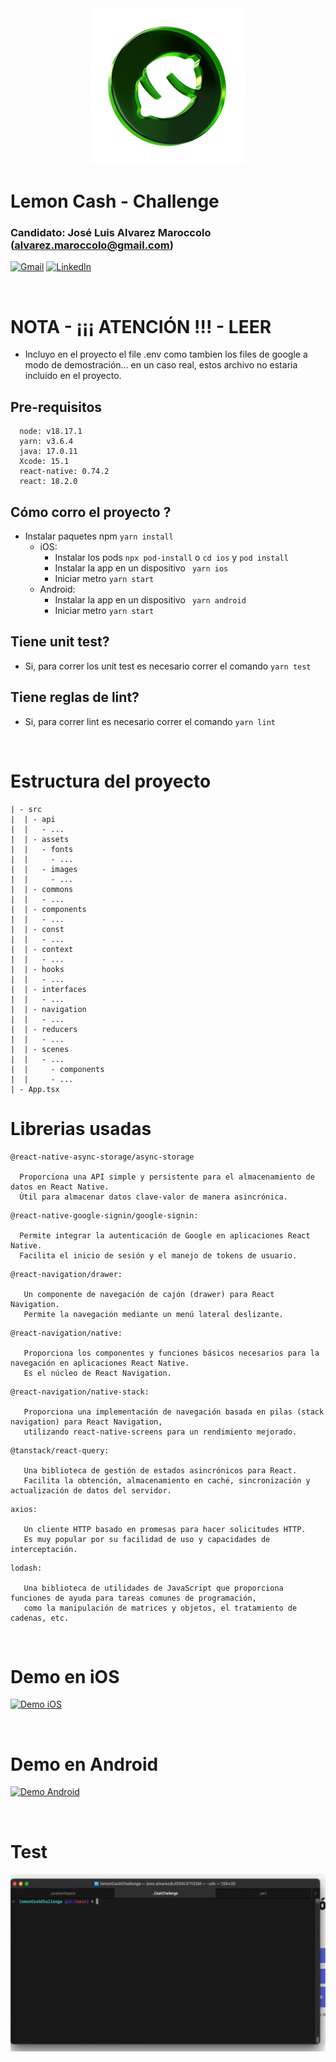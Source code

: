 
<div align="center">
   <img src="./doc/lemon.webp" width="250" /> 
</div>

# Lemon Cash - Challenge 

### Candidato: José Luis Alvarez Maroccolo (alvarez.maroccolo@gmail.com)

[![Gmail](https://img.shields.io/badge/-GMAIL-D14836?style=for-the-badge&logo=gmail&logoColor=white)](mailto:alvarez.maroccolo@gmail.com)
[![LinkedIn](https://img.shields.io/badge/-LINKEDIN-0077B5?style=for-the-badge&logo=linkedin&logoColor=white)](www.linkedin.com/in/jose-alvarez-maroccolo-07199417)

<br>

 # NOTA - ¡¡¡ ATENCIÓN !!! - LEER
- Incluyo en el proyecto el file .env como tambien los files de google a modo de demostración... en un caso real, estos archivo no estaria incluido en el proyecto.

## Pre-requisitos

 ```
   node: v18.17.1
   yarn: v3.6.4
   java: 17.0.11
   Xcode: 15.1
   react-native: 0.74.2
   react: 18.2.0
 ```

 ## Cómo corro el proyecto ?
 * Instalar paquetes npm ```yarn install ```
   * iOS:
      - Instalar los pods ``` npx pod-install ``` o ``` cd ios ``` y ``` pod install ```
      - Instalar la app en un dispositivo ``` yarn ios```
      - Iniciar metro ``` yarn start ```
   * Android:
      - Instalar la app en un dispositivo ``` yarn android```
      - Iniciar metro ``` yarn start ```

 ## Tiene unit test?
  * Si, para correr los unit test es necesario correr el comando ``` yarn test ```

 ## Tiene reglas de lint?
  * Si, para correr lint es necesario correr el comando ``` yarn lint ```

<br>

# Estructura del proyecto

```
| - src
|  | - api
|  |   - ...
|  | - assets
|  |   - fonts
|  |     - ...
|  |   - images
|  |     - ...
|  | - commons
|  |   - ...
|  | - components
|  |   - ...
|  | - const
|  |   - ...
|  | - context
|  |   - ...
|  | - hooks
|  |   - ...
|  | - interfaces
|  |   - ...
|  | - navigation
|  |   - ...
|  | - reducers
|  |   - ...
|  | - scenes
|  |   - ...
|  |     - components
|  |     - ...
| - App.tsx 
```

 # Librerias usadas
 ```
 @react-native-async-storage/async-storage

   Proporciona una API simple y persistente para el almacenamiento de datos en React Native. 
   Útil para almacenar datos clave-valor de manera asincrónica.
```
 ```
@react-native-google-signin/google-signin:

   Permite integrar la autenticación de Google en aplicaciones React Native. 
   Facilita el inicio de sesión y el manejo de tokens de usuario.
```
```
@react-navigation/drawer:

   Un componente de navegación de cajón (drawer) para React Navigation. 
   Permite la navegación mediante un menú lateral deslizante.
```
```
@react-navigation/native:

   Proporciona los componentes y funciones básicos necesarios para la navegación en aplicaciones React Native. 
   Es el núcleo de React Navigation.
```
```
@react-navigation/native-stack:

   Proporciona una implementación de navegación basada en pilas (stack navigation) para React Navigation, 
   utilizando react-native-screens para un rendimiento mejorado.
```
```
@tanstack/react-query:

   Una biblioteca de gestión de estados asincrónicos para React. 
   Facilita la obtención, almacenamiento en caché, sincronización y actualización de datos del servidor.
```
```
axios:

   Un cliente HTTP basado en promesas para hacer solicitudes HTTP. 
   Es muy popular por su facilidad de uso y capacidades de interceptación.
```
```
lodash:

   Una biblioteca de utilidades de JavaScript que proporciona funciones de ayuda para tareas comunes de programación,
   como la manipulación de matrices y objetos, el tratamiento de cadenas, etc.
 ```

<br>

# Demo en iOS

[![Demo iOS](./doc/ios.gif)](./doc/ios.mp4)

<br>

# Demo en Android

[![Demo Android](./doc/android.gif)](./doc/android.mp4)

<br>

# Test

[![Demo Test](./doc/test.gif)](./doc/test.mp4)
